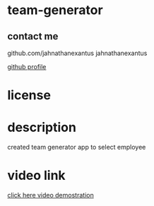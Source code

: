 
  # team-generator
  
  ## contact me
  github.com/jahnathanexantus
  jahnathanexantus

  [github profile](https://www.github.com/jahnathanexantus)

  # license
 


  # description
  created  team generator app to select employee


# video link
[click here video demostration](https://drive.google.com/file/d/1lQymX1hjO1kZAdQy5Vu3ewhUxY91ce2J/view)


